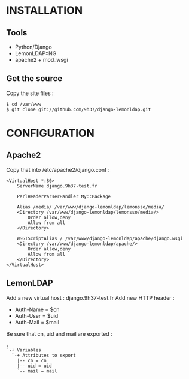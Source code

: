 # INSTALLATION

## Tools

* Python/Django
* LemonLDAP::NG
* apache2 + mod_wsgi

## Get the source

Copy the site files :

```
$ cd /var/www
$ git clone git://github.com/9h37/django-lemonldap.git
```

# CONFIGURATION

## Apache2

Copy that into /etc/apache2/django.conf :

```
<VirtualHost *:80>
	ServerName django.9h37-test.fr

	PerlHeaderParserHandler My::Package

	Alias /media/ /var/www/django-lemonldap/lemonsso/media/
	<Directory /var/www/django-lemonldap/lemonsso/media/>
		Order allow,deny
		Allow from all
	</Directory>

	WSGIScriptAlias / /var/www/django-lemonldap/apache/django.wsgi
	<Directory /var/www/django-lemonldap/apache/>
		Order allow,deny
		Allow from all
	</Directory>
</VirtualHost>
```

## LemonLDAP

Add a new virtual host : django.9h37-test.fr
Add new HTTP header :

* Auth-Name = $cn
* Auth-User = $uid
* Auth-Mail = $mail

Be sure that cn, uid and mail are exported :

```
.
`-+ Variables
  `-+ Attributes to export
    |-- cn = cn
    |-- uid = uid
    `-- mail = mail
```
